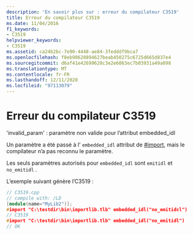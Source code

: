 ```yaml
---
description: 'En savoir plus sur : erreur du compilateur C3519'
title: Erreur du compilateur C3519
ms.date: 11/04/2016
f1_keywords:
- C3519
helpviewer_keywords:
- C3519
ms.assetid: ca24b2bc-7e90-4448-ae84-3fedddf9bca7
ms.openlocfilehash: f8eb90620894627beab450275c6725d665d837e4
ms.sourcegitcommit: d6af41e42699628c3e2e6063ec7b03931a49a098
ms.translationtype: MT
ms.contentlocale: fr-FR
ms.lasthandoff: 12/11/2020
ms.locfileid: "97113079"
---
```

# <a name="compiler-error-c3519"></a>Erreur du compilateur C3519

'invalid_param' : paramètre non valide pour l’attribut embedded_idl

Un paramètre a été passé à l' `embedded_idl` attribut de [#import](../../preprocessor/hash-import-directive-cpp.md), mais le compilateur n’a pas reconnu le paramètre.

Les seuls paramètres autorisés pour `embedded_idl` sont `emitidl` et `no_emitidl` .

L’exemple suivant génère l’C3519 :

```cpp
// C3519.cpp
// compile with: /LD
[module(name="MyLib2")];
#import "C:\testdir\bin\importlib.tlb" embedded_idl("no_emitidcl")
// C3519
#import "C:\testdir\bin\importlib.tlb" embedded_idl("no_emitidl")
// OK
```
